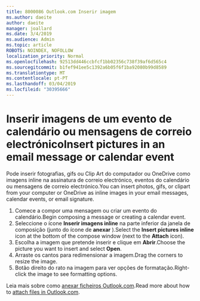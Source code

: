 ```yaml
---
title: 8000086 Outlook.com Inserir imagem
ms.author: daeite
author: daeite
manager: joallard
ms.date: 3/4/2019
ms.audience: Admin
ms.topic: article
ROBOTS: NOINDEX, NOFOLLOW
localization_priority: Normal
ms.openlocfilehash: 92513dd446ccbfcf1bb02356c738f39af6d565c4
ms.sourcegitcommit: b1fef941ee5c1392a6b05f6f1ba92080b99d8589
ms.translationtype: MT
ms.contentlocale: pt-PT
ms.lasthandoff: 03/04/2019
ms.locfileid: "30395666"
---
```

# <a name="insert-pictures-in-an-email-message-or-calendar-event"></a><span data-ttu-id="2c9bb-102">Inserir imagens de um evento de calendário ou mensagens de correio electrónico</span><span class="sxs-lookup"><span data-stu-id="2c9bb-102">Insert pictures in an email message or calendar event</span></span>

<span data-ttu-id="2c9bb-103">Pode inserir fotografias, gifs ou Clip Art do computador ou OneDrive como imagens inline na assinatura de correio electrónico, eventos do calendário ou mensagens de correio electrónico.</span><span class="sxs-lookup"><span data-stu-id="2c9bb-103">You can insert photos, gifs, or clipart from your computer or OneDrive as inline images in your email messages, calendar events, or email signature.</span></span>

1. <span data-ttu-id="2c9bb-104">Comece a compor uma mensagem ou criar um evento do calendário.</span><span class="sxs-lookup"><span data-stu-id="2c9bb-104">Begin composing a message or creating a calendar event.</span></span>
2. <span data-ttu-id="2c9bb-105">Seleccione o ícone **Inserir imagens inline** na parte inferior da janela de composição (junto do ícone de **anexar** ).</span><span class="sxs-lookup"><span data-stu-id="2c9bb-105">Select the **Insert pictures inline** icon at the bottom of the compose window (next to the **Attach** icon).</span></span>
3. <span data-ttu-id="2c9bb-106">Escolha a imagem que pretende inserir e clique em **Abrir**.</span><span class="sxs-lookup"><span data-stu-id="2c9bb-106">Choose the picture you want to insert and select **Open**.</span></span>
4. <span data-ttu-id="2c9bb-107">Arraste os cantos para redimensionar a imagem.</span><span class="sxs-lookup"><span data-stu-id="2c9bb-107">Drag the corners to resize the image.</span></span>
5. <span data-ttu-id="2c9bb-108">Botão direito do rato na imagem para ver opções de formatação.</span><span class="sxs-lookup"><span data-stu-id="2c9bb-108">Right-click the image to see formatting options.</span></span>

<span data-ttu-id="2c9bb-109">Leia mais sobre como [anexar ficheiros Outlook.com](https://support.office.com/article/8d7c1ea7-4e5f-44ce-bb6e-c5fcc92ba9ab).</span><span class="sxs-lookup"><span data-stu-id="2c9bb-109">Read more about how to [attach files in Outlook.com](https://support.office.com/article/8d7c1ea7-4e5f-44ce-bb6e-c5fcc92ba9ab).</span></span>